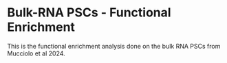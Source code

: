 # Bulk-RNA PSCs - Functional Enrichment

This is the functional enrichment analysis done on the bulk RNA PSCs from Mucciolo et al 2024.


